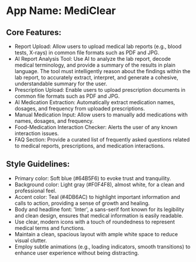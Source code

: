 # **App Name**: MediClear

## Core Features:

- Report Upload: Allow users to upload medical lab reports (e.g., blood tests, X-rays) in common file formats such as PDF and JPG.
- AI Report Analysis Tool: Use AI to analyze the lab report, decode medical terminology, and provide a summary of the results in plain language. The tool must intelligently reason about the findings within the lab report, to accurately extract, interpret, and generate a cohesive, understandable summary for the user.
- Prescription Upload: Enable users to upload prescription documents in common file formats such as PDF and JPG.
- AI Medication Extraction: Automatically extract medication names, dosages, and frequency from uploaded prescriptions.
- Manual Medication Input: Allow users to manually add medications with names, dosages, and frequency.
- Food-Medication Interaction Checker: Alerts the user of any known interaction issues.
- FAQ Section: Provide a curated list of frequently asked questions related to medical reports, prescriptions, and medication interactions.

## Style Guidelines:

- Primary color: Soft blue (#64B5F6) to evoke trust and tranquility.
- Background color: Light gray (#F0F4F8), almost white, for a clean and professional feel.
- Accent color: Teal (#4DB6AC) to highlight important information and calls to action, providing a sense of growth and healing.
- Body and headline font: 'Inter', a sans-serif font known for its legibility and clean design, ensures that medical information is easily readable.
- Use clear, modern icons with a touch of roundedness to represent medical terms and functions.
- Maintain a clean, spacious layout with ample white space to reduce visual clutter.
- Employ subtle animations (e.g., loading indicators, smooth transitions) to enhance user experience without being distracting.